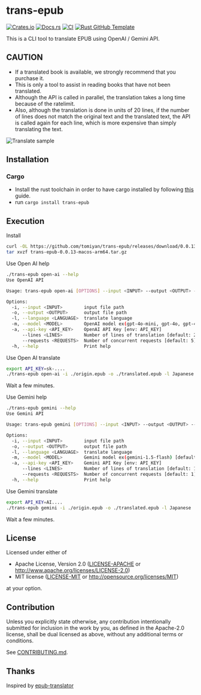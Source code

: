# trans-epub

[![Crates.io](https://img.shields.io/crates/v/trans-epub.svg)](https://crates.io/crates/trans-epub)
[![Docs.rs](https://docs.rs/trans-epub/badge.svg)](https://docs.rs/trans-epub)
[![CI](https://github.com/tomiyan/trans-epub/workflows/CI/badge.svg)](https://github.com/tomiyan/trans-epub/actions)
[![Rust GitHub Template](https://img.shields.io/badge/Rust%20GitHub-Template-blue)](https://rust-github.github.io/)

This is a CLI tool to translate EPUB using OpenAI / Gemini API.

## CAUTION

- If a translated book is available, we strongly recommend that you purchase it.
- This is only a tool to assist in reading books that have not been translated.
- Although the API is called in parallel, the translation takes a long time because of the ratelimit.
- Also, although the translation is done in units of 20 lines, if the number of lines does not match the original text and the translated text, the API is called again for each line, which is more expensive than simply translating the text.


![Translate sample](./docs/images/translate_sample.png)

## Installation

### Cargo

* Install the rust toolchain in order to have cargo installed by following
  [this](https://www.rust-lang.org/tools/install) guide.
* run `cargo install trans-epub`

## Execution

Install

```bash
curl -OL https://github.com/tomiyan/trans-epub/releases/download/0.0.13/trans-epub-0.0.13-macos-arm64.tar.gz
tar xvzf trans-epub-0.0.13-macos-arm64.tar.gz
```

Use Open AI help

```bash
./trans-epub open-ai --help
Use OpenAI API

Usage: trans-epub open-ai [OPTIONS] --input <INPUT> --output <OUTPUT> --language <LANGUAGE> --api-key <API_KEY>

Options:
  -i, --input <INPUT>        input file path
  -o, --output <OUTPUT>      output file path
  -l, --language <LANGUAGE>  translate language
  -m, --model <MODEL>        OpenAI model ex(gpt-4o-mini, gpt-4o, gpt-4-turbo, gpt-3.5-turbo-1106) [default: gpt-4o-mini]
  -a, --api-key <API_KEY>    OpenAI API Key [env: API_KEY]
      --lines <LINES>        Number of lines of translation [default: 20]
      --requests <REQUESTS>  Number of concurrent requests [default: 5]
  -h, --help                 Print help
```

Use Open AI translate

```bash
export API_KEY=sk-....
./trans-epub open-ai -i ./origin.epub -o ./translated.epub -l Japanese
```

Wait a few minutes.

Use Gemini help

```bash
./trans-epub gemini --help
Use Gemini API

Usage: trans-epub gemini [OPTIONS] --input <INPUT> --output <OUTPUT> --language <LANGUAGE> --api-key <API_KEY>

Options:
  -i, --input <INPUT>        input file path
  -o, --output <OUTPUT>      output file path
  -l, --language <LANGUAGE>  translate language
  -m, --model <MODEL>        Gemini model ex(gemini-1.5-flash) [default: gemini-1.5-flash]
  -a, --api-key <API_KEY>    Gemini API Key [env: API_KEY]
      --lines <LINES>        Number of lines of translation [default: 100]
      --requests <REQUESTS>  Number of concurrent requests [default: 1]
  -h, --help                 Print help
```

Use Gemini translate

```bash
export API_KEY=AI....
./trans-epub gemini -i ./origin.epub -o ./translated.epub -l Japanese
```

Wait a few minutes.

## License

Licensed under either of

 * Apache License, Version 2.0
   ([LICENSE-APACHE](LICENSE-APACHE) or http://www.apache.org/licenses/LICENSE-2.0)
 * MIT license
   ([LICENSE-MIT](LICENSE-MIT) or http://opensource.org/licenses/MIT)

at your option.

## Contribution

Unless you explicitly state otherwise, any contribution intentionally submitted
for inclusion in the work by you, as defined in the Apache-2.0 license, shall be
dual licensed as above, without any additional terms or conditions.

See [CONTRIBUTING.md](CONTRIBUTING.md).

## Thanks

Inspired by [epub-translator](https://github.com/sharplab/epub-translator)